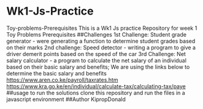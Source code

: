 # Wk1-Js-Practice
Toy-problems-Prerequisites
This is a Wk1 Js practice Repository for week 1 Toy Problems Prerequisites
##Challenges
1st Challenge: Student grade generator - were generating a function to determine student grades based on their marks
2nd challenge: Speed detector - writing a program to give a driver demerit points based on the speed of the car
3rd Challenge: Net salary calculator - a program to calculate the net salary of an individual based on their basic salary and benefits; We are using the links below to determine the basic salary and benefits
https://www.aren.co.ke/payroll/taxrates.htm
https://www.kra.go.ke/en/individual/calculate-tax/calculating-tax/paye
##usage
to run the solutions clone this repository and run the files in a javascript environment
##Author
KipropDonald
